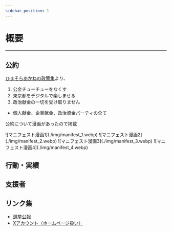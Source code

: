 ```yaml
---
sidebar_position: 1
---
```


# 概要
--------

## 公約

[ひまそらあかねの政策集](https://note.com/hima_kuuhaku/n/n00a0ba9943d1)より、

1. 公金チューチューをなくす
2. 東京都をデジタルで楽しませる
3. 政治献金の一切を受け取りません
  - 個人献金、企業献金、政治資金パーティの全て

公約について漫画があったので掲載
<div class="imagebox">
![マニフェスト漫画1](./img/manifest_1.webp)
![マニフェスト漫画2](./img/manifest_2.webp)
![マニフェスト漫画3](./img/manifest_3.webp)
![マニフェスト漫画4](./img/manifest_4.webp)
</div>

## 行動・実績


## 支援者


## リンク集
- [選挙公報](https://r6tochijisen.metro.tokyo.lg.jp/public/files/R06tochiji_kouhou_kobetsu_52.pdf#view=FitH)
- [Xアカウント（ホームページ扱い）](https://twitter.com/himasoraakane/)